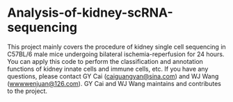 # Analysis-of-kidney-scRNA-sequencing
This project mainly covers the procedure of kidney single cell sequencing in C57BL/6 male mice undergoing bilateral ischemia-reperfusion for 24 hours.
You can apply this code to perform the classification and annotation functions of kidney innate cells and immune cells, etc.
If you have any questions, please contact GY Cai (caiguangyan@sina.com) and WJ Wang (wwwwenjuan@126.com). 
GY Cai and WJ Wang maintains and contributes to the project.

